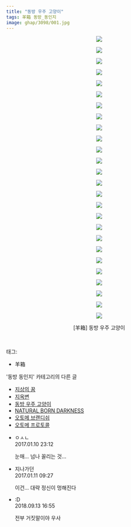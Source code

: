 ```yaml
---
title: "동방 우주 고양이"
tags: 羊箱 동방_동인지
image: ghap/3098/001.jpg
---
```

<div class="article">
<p style="text-align: center; clear: none; float: none;"><img src="{{ site.nasurl }}/ghap/3098/001.jpg"/></p>
<p style="text-align: center; clear: none; float: none;"><img src="{{ site.nasurl }}/ghap/3098/002.jpg"/></p>
<p style="text-align: center; clear: none; float: none;"><img src="{{ site.nasurl }}/ghap/3098/003.jpg"/></p>
<p style="text-align: center; clear: none; float: none;"><img src="{{ site.nasurl }}/ghap/3098/004.jpg"/></p>
<p style="text-align: center; clear: none; float: none;"><img src="{{ site.nasurl }}/ghap/3098/005.jpg"/></p>
<p style="text-align: center; clear: none; float: none;"><img src="{{ site.nasurl }}/ghap/3098/006.jpg"/></p>
<p style="text-align: center; clear: none; float: none;"><img src="{{ site.nasurl }}/ghap/3098/007.jpg"/></p>
<p style="text-align: center; clear: none; float: none;"><img src="{{ site.nasurl }}/ghap/3098/008.jpg"/></p>
<p style="text-align: center; clear: none; float: none;"><img src="{{ site.nasurl }}/ghap/3098/009.jpg"/></p>
<p style="text-align: center; clear: none; float: none;"><img src="{{ site.nasurl }}/ghap/3098/010.jpg"/></p>
<p style="text-align: center; clear: none; float: none;"><img src="{{ site.nasurl }}/ghap/3098/011.jpg"/></p>
<p style="text-align: center; clear: none; float: none;"><img src="{{ site.nasurl }}/ghap/3098/012.jpg"/></p>
<p style="text-align: center; clear: none; float: none;"><img src="{{ site.nasurl }}/ghap/3098/013.jpg"/></p>
<p style="text-align: center; clear: none; float: none;"><img src="{{ site.nasurl }}/ghap/3098/014.jpg"/></p>
<p style="text-align: center; clear: none; float: none;"><img src="{{ site.nasurl }}/ghap/3098/015.jpg"/></p>
<p style="text-align: center; clear: none; float: none;"><img src="{{ site.nasurl }}/ghap/3098/016.jpg"/></p>
<p style="text-align: center; clear: none; float: none;"><img src="{{ site.nasurl }}/ghap/3098/017.jpg"/></p>
<p style="text-align: center; clear: none; float: none;"><img src="{{ site.nasurl }}/ghap/3098/018.jpg"/></p>
<p style="text-align: center; clear: none; float: none;"><img src="{{ site.nasurl }}/ghap/3098/019.jpg"/></p>
<p style="text-align: center; clear: none; float: none;"><img src="{{ site.nasurl }}/ghap/3098/020.jpg"/></p>
<p style="text-align: center; clear: none; float: none;"><img src="{{ site.nasurl }}/ghap/3098/021.jpg"/></p>
<p style="text-align: center; clear: none; float: none;"><img src="{{ site.nasurl }}/ghap/3098/022.jpg"/></p>
<p style="text-align: center; clear: none; float: none;"><img src="{{ site.nasurl }}/ghap/3098/023.jpg"/></p>
<p style="text-align: center; clear: none; float: none;"><img src="{{ site.nasurl }}/ghap/3098/024.jpg"/></p>
<p style="text-align: center; clear: none; float: none;"><img src="{{ site.nasurl }}/ghap/3098/025.jpg"/></p>
<p style="text-align: center; clear: none; float: none;"><img src="{{ site.nasurl }}/ghap/3098/026.jpg"/></p>
<p style="text-align: center; clear: none; float: none;">[羊箱] 동방 우주 고양이</p>
<p><br/></p>
</div><div class="tagTrail">
<p>태그: </p>
<ul>
<li>羊箱</li>
</ul>
</div><div class="another">
<p>'동방 동인지' 카테고리의 다른 글</p>
<ul>
<li><a href="/2017-01-11-ghap_3105">지상의 꿈</a></li>
<li><a href="/2017-01-10-ghap_3101">지옥변</a></li>
<li><a href="/2017-01-10-ghap_3098">동방 우주 고양이</a></li>
<li><a href="/2017-01-10-ghap_3092">NATURAL BORN DARKNESS</a></li>
<li><a href="/2017-01-06-ghap_3086">오토메 브랜디쉬</a></li>
<li><a href="/2017-01-06-ghap_3085">오토메 프로토콜</a></li>
</ul>
</div><div class="cb_module cb_fluid">
<div class="cb_wrt cb_profile">
<div class="comment">
<ul>
<li class="cb_thumb_off" id="comment14888301">
<div class="cb_comment_area">
<div class="cb_info_area">
<div class="cb_section">
<span class="cb_nick_name">ㅇㅅㄴ</span>
</div>
<div class="cb_section">
<span class="cb_date">2017.01.10 23:12 </span>
</div>
</div>
<div class="cb_dsc_comment">
<p class="cb_dsc">
											눈매... 넘나 꼴리는 것...
										</p>
</div>
</div></li>
<li class="cb_thumb_off" id="comment14888531">
<div class="cb_comment_area">
<div class="cb_info_area">
<div class="cb_section">
<span class="cb_nick_name">지나가던</span>
</div>
<div class="cb_section">
<span class="cb_date">2017.01.11 09:27 </span>
</div>
</div>
<div class="cb_dsc_comment">
<p class="cb_dsc">
											이건... 대략 정신이 멍해진다
										</p>
</div>
</div></li>
<li class="cb_thumb_off" id="comment15331885">
<div class="cb_comment_area">
<div class="cb_info_area">
<div class="cb_section">
<span class="cb_nick_name">:D</span>
</div>
<div class="cb_section">
<span class="cb_date">2018.09.13 16:55 </span>
</div>
</div>
<div class="cb_dsc_comment">
<p class="cb_dsc">
											전부 거짓말이야 우사
										</p>
</div>
</div></li>
</ul>
</div>
</div><!-- commentList close -->
</div>